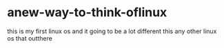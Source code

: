 # anew-way-to-think-oflinux
this is my first linux os and it going to be a lot different this any other linux os that outthere
